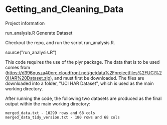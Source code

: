 # Getting_and_Cleaning_Data 

Project information

run_analysis.R
Generate Dataset

Checkout the repo, and run the script run_analysis.R.

source("run_analysis.R")

This code requires the use of the plyr package. The data that is to be used comes from (https://d396qusza40orc.cloudfront.net/getdata%2Fprojectfiles%2FUCI%20HAR%20Dataset.zip), and must first be downloaded.
The files are downloaded into a folder, "UCI HAR Dataset", which is used as the main working directory. 

After running the code, the following two datasets are produced as the final output within the main working directory:

    merged_data.txt - 10299 rows and 68 cols
    merged_data_tidy_version.txt - 180 rows and 68 cols